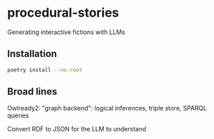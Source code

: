 # procedural-stories
Generating interactive fictions with LLMs

## Installation

```bash
poetry install --no-root
```



## Broad lines

Owlready2: "graph backend": logical inferences, triple store, SPARQL queries

Convert RDF to JSON for the LLM to understand